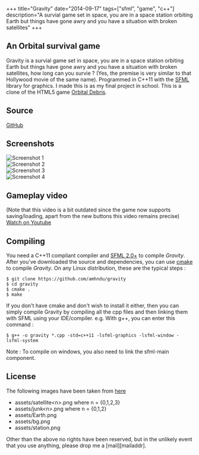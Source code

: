 +++
title="Gravity"
date="2014-09-17"
tags=["sfml", "game", "c++"]
description="A survial game set in space, you are in a space station orbiting Earth but things have gone awry and you have a situation with broken satellites"
+++

## An Orbital survival game

Gravity is a survial game set in space, you are in a space station orbiting Earth but things have gone awry and you have a situation with broken satellites, how long can you survie ? (Yes, the premise is very similar to that Hollywood movie of the same name).
Programmed in C++11 with the [SFML](http://sfml-dev.org) library for graphics. I made this is as my final project in school. This is a clone of the HTML5 game [Orbital Debris][orbital debris].

Source
----------
[GitHub](https://github.com/amhndu/gravity)

Screenshots
-----------------------------

![Screenshot 1](/screenshots/gravity1.jpg)  
![Screenshot 2](/screenshots/gravity2.jpg)  
![Screenshot 3](/screenshots/gravity3.jpg)  
![Screenshot 4](/screenshots/gravity4.jpg)  

Gameplay video
------------------------------

(Note that this video is a bit outdated since the game now supports saving/loading, apart from the new buttons this video remains precise)
[Watch on Youtube](https://www.youtube.com/watch?v=LI_u30P6zTA)

Compiling
------------------------------

You need a C++11 compliant compiler and [SFML 2.0+](http://sfml-dev.org) to compile *Gravity*. After you've downloaded the source and dependencies, you can use [cmake](http://cmake.org) to compile *Gravity*.
On any Linux distribution, these are the typical steps :
```
$ git clone https://github.com/amhndu/gravity
$ cd gravity
$ cmake .
$ make
```
If you don't have cmake and don't wish to install it either, then you can simply compile Gravity by compiling all the cpp files and then linking them with SFML using your IDE/compiler. e.g. With g++, you can enter this command :
```
$ g++ -o gravity *.cpp -std=c++11 -lsfml-graphics -lsfml-window -lsfml-system
```
Note : To compile on windows, you also need to link the sfml-main component.

License
--------------------------------
The following images have been taken from [here][orbital debris]

* assets/satellite\<n>.png where n = {0,1,2,3}
* assets/junk\<n>.png where n = {0,1,2}
* assets/Earth.png
* assets/bg.png
* assets/station.png

Other than the above no rights have been reserved, but in the unlikely event that you use anything, please drop me a [mail][mailaddr].

[orbital debris]: http://www.allworkallplay.org/games/orbitaldebris/
[repo]: https://github.com/amhndu/gravity
